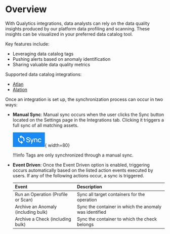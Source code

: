 # Overview

With Qualytics integrations, data analysts can rely on the data quality insights produced by our platform data profiling and scanning. These insights can be visualized in your preferred data catalog tool.

Key features include:

- Leveraging data catalog tags
- Pushing alerts based on anomaly identification
- Sharing valuable data quality metrics

Supported data catalog integrations:

- [Atlan](./atlan.md)
- [Alation](./alation.md)

Once an integration is set up, the synchronization process can occur in two ways:

* **Manual Sync**: Manual sync occurs when the user clicks the Sync button located on the Settings page in the Integrations tab. Clicking it triggers a full sync of all matching assets. 

    ![Screenshot](../../assets/integrations/qualytics-sync-button.png){ width=80}

    !!!info
        Tags are only synchronized through a manual sync.

* **Event Driven**:
    Once the Event Driven option is enabled, triggering occurs automatically based on the listed action events executed by users. If any of the following actions occur, a sync is triggered.

    | Event                               | Description                                         |
    |-------------------------------------|-----------------------------------------------------|
    | Run an Operation (Profile or Scan)  | Sync all target containers for the operation |
    | Archive an Anomaly (including bulk) | Sync the container in which the anomaly was identified |
    | Archive a Check (including bulk)    | Sync the container to which the check belongs |